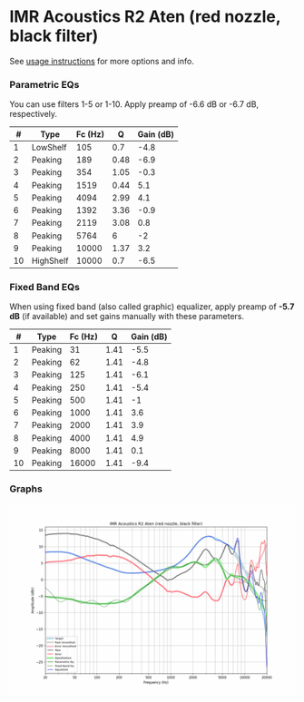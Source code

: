 # IMR Acoustics R2 Aten (red nozzle, black filter)
See [usage instructions](https://github.com/jaakkopasanen/AutoEq#usage) for more options and info.

### Parametric EQs
You can use filters 1-5 or 1-10. Apply preamp of -6.6 dB or -6.7 dB, respectively.

|   # | Type      |   Fc (Hz) |    Q |   Gain (dB) |
|-----|-----------|-----------|------|-------------|
|   1 | LowShelf  |       105 | 0.7  |        -4.8 |
|   2 | Peaking   |       189 | 0.48 |        -6.9 |
|   3 | Peaking   |       354 | 1.05 |        -0.3 |
|   4 | Peaking   |      1519 | 0.44 |         5.1 |
|   5 | Peaking   |      4094 | 2.99 |         4.1 |
|   6 | Peaking   |      1392 | 3.36 |        -0.9 |
|   7 | Peaking   |      2119 | 3.08 |         0.8 |
|   8 | Peaking   |      5764 | 6    |        -2   |
|   9 | Peaking   |     10000 | 1.37 |         3.2 |
|  10 | HighShelf |     10000 | 0.7  |        -6.5 |

### Fixed Band EQs
When using fixed band (also called graphic) equalizer, apply preamp of **-5.7 dB** (if available) and set gains manually with these parameters.

|   # | Type    |   Fc (Hz) |    Q |   Gain (dB) |
|-----|---------|-----------|------|-------------|
|   1 | Peaking |        31 | 1.41 |        -5.5 |
|   2 | Peaking |        62 | 1.41 |        -4.8 |
|   3 | Peaking |       125 | 1.41 |        -6.1 |
|   4 | Peaking |       250 | 1.41 |        -5.4 |
|   5 | Peaking |       500 | 1.41 |        -1   |
|   6 | Peaking |      1000 | 1.41 |         3.6 |
|   7 | Peaking |      2000 | 1.41 |         3.9 |
|   8 | Peaking |      4000 | 1.41 |         4.9 |
|   9 | Peaking |      8000 | 1.41 |         0.1 |
|  10 | Peaking |     16000 | 1.41 |        -9.4 |

### Graphs
![](./IMR%20Acoustics%20R2%20Aten%20(red%20nozzle,%20black%20filter).png)
